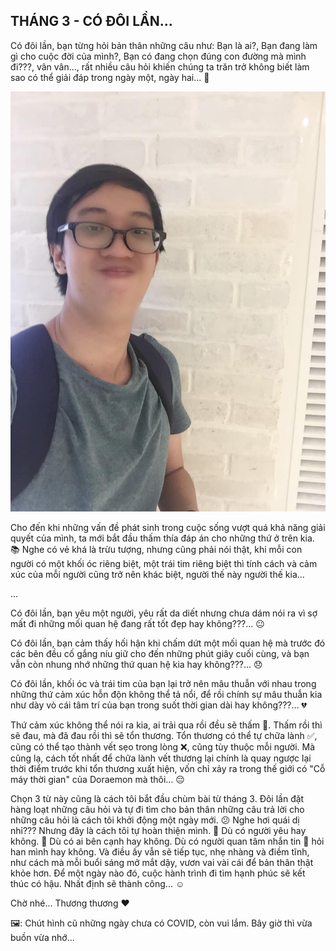 ## THÁNG 3 - CÓ ĐÔI LẦN...

Có đôi lần, bạn từng hỏi bản thân những câu như: Bạn là ai?, Bạn đang làm gì cho cuộc đời của mình?, Bạn có đang chọn đúng con đường mà mình đi???, vân vân..., rất nhiều câu hỏi khiến chúng ta trăn trở không biết làm sao có thể giải đáp trong ngày một, ngày hai... 📆

![Regular Stories](../img/march.jpg)

Cho đến khi những vấn đề phát sinh trong cuộc sống vượt quá khả năng giải quyết của mình, ta mới bắt đầu thấm thía đáp án cho những thứ ở trên kia. 📚 Nghe có vẻ khá là trừu tượng, nhưng cũng phải nói thật, khi mỗi con người có một khối óc riêng biệt, một trái tim riêng biệt thì tính cách và cảm xúc của mỗi người cũng trở nên khác biệt, người thế này người thế kia...

...

Có đôi lần, bạn yêu một người, yêu rất da diết nhưng chưa dám nói ra vì sợ mất đi những mối quan hệ đang rất tốt đẹp hay không???... 😐

Có đôi lần, bạn cảm thấy hối hận khi chấm dứt một mối quan hệ mà trước đó các bên đều cố gắng níu giữ cho đến những phút giây cuối cùng, và bạn vẫn còn nhung nhớ những thứ quan hệ kia hay không???... 😞

Có đôi lần, khối óc và trái tim của bạn lại trở nên mâu thuẫn với nhau trong những thứ cảm xúc hỗn độn không thể tả nổi, để rồi chính sự mâu thuẫn kia như dày vò cái tâm trí của bạn trong suốt thời gian dài hay không???... 💔

Thứ cảm xúc không thể nói ra kia, ai trải qua rồi đều sẽ thấm 🥺. Thấm rồi thì sẽ đau, mà đã đau rồi thì sẽ tổn thương. Tổn thương có thể tự chữa lành ✅, cũng có thể tạo thành vết sẹo trong lòng ❌, cũng tùy thuộc mỗi người. Mà cũng lạ, cách tốt nhất để chữa lành vết thương lại chính là quay ngược lại thời điểm trước khi tổn thương xuất hiện, vốn chỉ xảy ra trong thế giới có "Cỗ máy thời gian" của Doraemon mà thôi... 😔

Chọn 3 từ này cũng là cách tôi bắt đầu chùm bài từ tháng 3. Đôi lần đặt hàng loạt những câu hỏi và tự đi tìm cho bản thân những câu trả lời cho những câu hỏi là cách tôi khởi động một ngày mới. 😕 Nghe hơi quái dị nhỉ??? Nhưng đây là cách tôi tự hoàn thiện mình. 🥰 Dù có người yêu hay không. 🏡 Dù có ai bên cạnh hay không. Dù có người quan tâm nhắn tin 💬 hỏi han mình hay không. Và điều ấy vẫn sẽ tiếp tục, nhẹ nhàng và điềm tĩnh, như cách mà mỗi buổi sáng mở mắt dậy, vươn vai vài cái để bản thân thật khỏe hơn. Để một ngày nào đó, cuộc hành trình đi tìm hạnh phúc sẽ kết thúc có hậu. Nhất định sẽ thành công... ☺️

Chờ nhé... Thương thương ❤

🖼: Chút hình cũ những ngày chưa có COVID, còn vui lắm. Bây giờ thì vừa buồn vừa nhớ...
